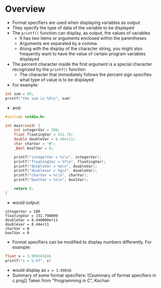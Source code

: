 # Overview
- Format specifiers are used when displaying variables as output
- They specify the type of data of the variable to be displayed
- The `printf()` function can display, as output, the values of variables
	- It has two items or arguments enclosed within the parentheses
	- Arguments are separated by a comma
	- Along with the display of the character string, you might also frequently want to have the value of certain program variables displayed
- The percent character inside the first argument is a special character recognized by the `printf()` function
	- The character that immediately follows the percent sign specifies what type of value is to be displayed
- For example:
```C
int sum = 89;
printf("the sum is %d\n", sum)
```
- and:
```C
#include <stdio.h>

int main(void) {
	int integerVar = 100;
	float floatingVar = 331.79;
	double doubleVar = 8.44e+11;
	char charVar = 'W';
	_Bool boolVar = 0;

	printf("integerVar = %i\n", integerVar);
	printf("floatingVar = %f\n", floatingVar);
	printf("doubleVar = %e\n", doubleVar);
	printf("doublevar = %g\n", doubleVar);
	printf("charVar = %c\n", charVar);
	printf("boolVar = %i\n", boolVar);

	return 0;
}
```
- would output:
```
integerVar = 100
floatingVar = 331.790009
doubleVar = 8.440000e+11
doublevar = 8.44e+11
charVar = W
boolVar = 0
```
- Format specifiers can be modified to display numbers differently. For example:
```C
float x = 3.999161616
printf("x = %.5f", x)
```
- would display as `x = 3.99916`
- Summary of some format specifiers: ![[summary of format specifiers in c.png]]
  Taken from “Programming in C”, Kochan